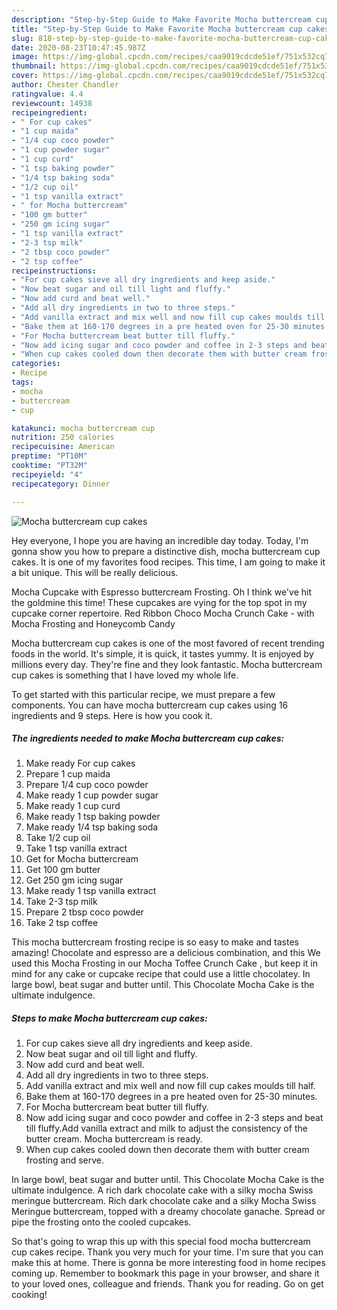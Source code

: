 ```yaml
---
description: "Step-by-Step Guide to Make Favorite Mocha buttercream cup cakes"
title: "Step-by-Step Guide to Make Favorite Mocha buttercream cup cakes"
slug: 818-step-by-step-guide-to-make-favorite-mocha-buttercream-cup-cakes
date: 2020-08-23T10:47:45.987Z
image: https://img-global.cpcdn.com/recipes/caa9019cdcde51ef/751x532cq70/mocha-buttercream-cup-cakes-recipe-main-photo.jpg
thumbnail: https://img-global.cpcdn.com/recipes/caa9019cdcde51ef/751x532cq70/mocha-buttercream-cup-cakes-recipe-main-photo.jpg
cover: https://img-global.cpcdn.com/recipes/caa9019cdcde51ef/751x532cq70/mocha-buttercream-cup-cakes-recipe-main-photo.jpg
author: Chester Chandler
ratingvalue: 4.4
reviewcount: 14938
recipeingredient:
- " For cup cakes"
- "1 cup maida"
- "1/4 cup coco powder"
- "1 cup powder sugar"
- "1 cup curd"
- "1 tsp baking powder"
- "1/4 tsp baking soda"
- "1/2 cup oil"
- "1 tsp vanilla extract"
- " for Mocha buttercream"
- "100 gm butter"
- "250 gm icing sugar"
- "1 tsp vanilla extract"
- "2-3 tsp milk"
- "2 tbsp coco powder"
- "2 tsp coffee"
recipeinstructions:
- "For cup cakes sieve all dry ingredients and keep aside."
- "Now beat sugar and oil till light and fluffy."
- "Now add curd and beat well."
- "Add all dry ingredients in two to three steps."
- "Add vanilla extract and mix well and now fill cup cakes moulds till half."
- "Bake them at 160-170 degrees in a pre heated oven for 25-30 minutes."
- "For Mocha buttercream beat butter till fluffy."
- "Now add icing sugar and coco powder and coffee in 2-3 steps and beat till fluffy.Add vanilla extract and milk to adjust the consistency of the butter cream. Mocha buttercream is ready."
- "When cup cakes cooled down then decorate them with butter cream frosting and serve."
categories:
- Recipe
tags:
- mocha
- buttercream
- cup

katakunci: mocha buttercream cup 
nutrition: 250 calories
recipecuisine: American
preptime: "PT10M"
cooktime: "PT32M"
recipeyield: "4"
recipecategory: Dinner

---
```



![Mocha buttercream cup cakes](https://img-global.cpcdn.com/recipes/caa9019cdcde51ef/751x532cq70/mocha-buttercream-cup-cakes-recipe-main-photo.jpg)

Hey everyone, I hope you are having an incredible day today. Today, I'm gonna show you how to prepare a distinctive dish, mocha buttercream cup cakes. It is one of my favorites food recipes. This time, I am going to make it a bit unique. This will be really delicious.

Mocha Cupcake with Espresso buttercream Frosting. Oh I think we&#39;ve hit the goldmine this time! These cupcakes are vying for the top spot in my cupcake corner repertoire. Red Ribbon Choco Mocha Crunch Cake - with Mocha Frosting and Honeycomb Candy

Mocha buttercream cup cakes is one of the most favored of recent trending foods in the world. It's simple, it is quick, it tastes yummy. It is enjoyed by millions every day. They're fine and they look fantastic. Mocha buttercream cup cakes is something that I have loved my whole life.


To get started with this particular recipe, we must prepare a few components. You can have mocha buttercream cup cakes using 16 ingredients and 9 steps. Here is how you cook it.

<!--inarticleads1-->

##### The ingredients needed to make Mocha buttercream cup cakes:

1. Make ready  For cup cakes
1. Prepare 1 cup maida
1. Prepare 1/4 cup coco powder
1. Make ready 1 cup powder sugar
1. Make ready 1 cup curd
1. Make ready 1 tsp baking powder
1. Make ready 1/4 tsp baking soda
1. Take 1/2 cup oil
1. Take 1 tsp vanilla extract
1. Get  for Mocha buttercream
1. Get 100 gm butter
1. Get 250 gm icing sugar
1. Make ready 1 tsp vanilla extract
1. Take 2-3 tsp milk
1. Prepare 2 tbsp coco powder
1. Take 2 tsp coffee


This mocha buttercream frosting recipe is so easy to make and tastes amazing! Chocolate and espresso are a delicious combination, and this We used this Mocha Frosting in our Mocha Toffee Crunch Cake , but keep it in mind for any cake or cupcake recipe that could use a little chocolatey. In large bowl, beat sugar and butter until. This Chocolate Mocha Cake is the ultimate indulgence. 

<!--inarticleads2-->

##### Steps to make Mocha buttercream cup cakes:

1. For cup cakes sieve all dry ingredients and keep aside.
1. Now beat sugar and oil till light and fluffy.
1. Now add curd and beat well.
1. Add all dry ingredients in two to three steps.
1. Add vanilla extract and mix well and now fill cup cakes moulds till half.
1. Bake them at 160-170 degrees in a pre heated oven for 25-30 minutes.
1. For Mocha buttercream beat butter till fluffy.
1. Now add icing sugar and coco powder and coffee in 2-3 steps and beat till fluffy.Add vanilla extract and milk to adjust the consistency of the butter cream. Mocha buttercream is ready.
1. When cup cakes cooled down then decorate them with butter cream frosting and serve.


In large bowl, beat sugar and butter until. This Chocolate Mocha Cake is the ultimate indulgence. A rich dark chocolate cake with a silky mocha Swiss meringue buttercream. Rich dark chocolate cake and a silky Mocha Swiss Meringue buttercream, topped with a dreamy chocolate ganache. Spread or pipe the frosting onto the cooled cupcakes. 

So that's going to wrap this up with this special food mocha buttercream cup cakes recipe. Thank you very much for your time. I'm sure that you can make this at home. There is gonna be more interesting food in home recipes coming up. Remember to bookmark this page in your browser, and share it to your loved ones, colleague and friends. Thank you for reading. Go on get cooking!
